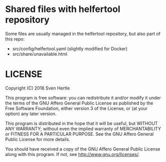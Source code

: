 # Shared files with helfertool repository

Some files are usually managed in the helfertool repository, but also part of this repo:

* src/config/helfertool.yaml (slightly modified for Docker)
* src/share/unavailable.html

# LICENSE

Copyright (C) 2018  Sven Hertle

This program is free software: you can redistribute it and/or modify
it under the terms of the GNU Affero General Public License as
published by the Free Software Foundation, either version 3 of the
License, or (at your option) any later version.

This program is distributed in the hope that it will be useful,
but WITHOUT ANY WARRANTY; without even the implied warranty of
MERCHANTABILITY or FITNESS FOR A PARTICULAR PURPOSE.  See the
GNU Affero General Public License for more details.

You should have received a copy of the GNU Affero General Public License
along with this program.  If not, see <http://www.gnu.org/licenses/>.
